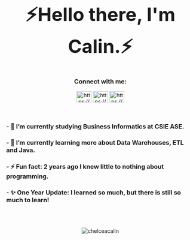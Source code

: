 <h1 align="center"  style="font-size:50px">⚡Hello there, I'm Calin.⚡</h1>
<h3 align="center">Connect with me:</h3>
<p align="center">
<a href="https://www.linkedin.com/in/chelceacalin/" target="blank"><img align="center" src="https://raw.githubusercontent.com/rahuldkjain/github-profile-readme-generator/master/src/images/icons/Social/linked-in-alt.svg" alt="https://www.linkedin.com/in/chelceacalin/" height="30" width="40" /></a>
<a href="https://www.facebook.com/chelcea.calin/" target="blank"><img align="center" src="https://raw.githubusercontent.com/rahuldkjain/github-profile-readme-generator/master/src/images/icons/Social/facebook.svg" alt="https://www.facebook.com/chelcea.calin/" height="30" width="40" /></a>
<a href="https://www.instagram.com/chelceacalin/" target="blank"><img align="center" src="https://raw.githubusercontent.com/rahuldkjain/github-profile-readme-generator/master/src/images/icons/Social/instagram.svg" alt="https://www.instagram.com/chelceacalin/" height="30" width="40" /></a>
</p>

<br>



### - 🔭 I’m currently studying Business Informatics at CSIE ASE.
### - 🌱 I’m currently learning more about Data Warehouses, ETL and Java.
### - ⚡ Fun fact: 2 years ago I knew little to nothing about programming.
### - ✨ One Year Update: I learned so much, but there is still so much to learn!

</div>
<br> <br>
<p align="center">
  <img align="center" src="https://github-readme-stats.vercel.app/api/top-langs?username=chelceacalin&show_icons=true&locale=en&layout=compact" alt="chelceacalin" />
</p>




